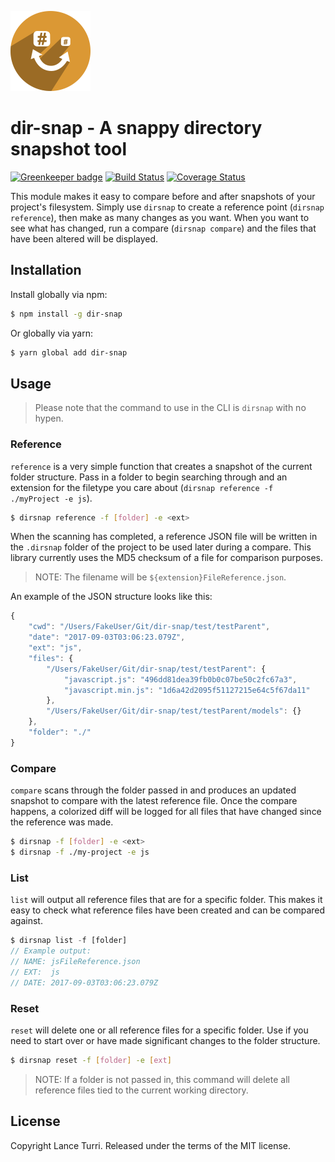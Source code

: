 
![dir-snap](./images/logo.png)


# dir-snap - A snappy directory snapshot tool

[![Greenkeeper badge](https://badges.greenkeeper.io/LanceTurri/dir-snap.svg)](https://greenkeeper.io/)
[![Build Status](https://travis-ci.org/LanceTurri/dir-snap.svg?branch=develop)](https://travis-ci.org/LanceTurri/dir-snap)
[![Coverage Status](https://coveralls.io/repos/github/LanceTurri/dir-snap/badge.svg?branch=develop)](https://coveralls.io/github/LanceTurri/dir-snap?branch=develop)

This module makes it easy to compare before and after snapshots of your project's filesystem. Simply use `dirsnap` to create a reference point (`dirsnap reference`), then make as many changes as you want. When you want to see what has changed, run a compare (`dirsnap compare`) and the files that have been altered will be displayed.

## Installation

Install globally via npm:

```sh
$ npm install -g dir-snap
```

Or globally via yarn:

```sh
$ yarn global add dir-snap
```

## Usage

> Please note that the command to use in the CLI is `dirsnap` with no hypen.

### Reference

`reference` is a very simple function that creates a snapshot of the current folder structure. Pass in a folder to begin searching through and an extension for the filetype you care about (`dirsnap reference -f ./myProject -e js`).

```sh
$ dirsnap reference -f [folder] -e <ext>
```

When the scanning has completed, a reference JSON file will be written in the `.dirsnap` folder of the project to be used later during a compare. This library currently uses the MD5 checksum of a file for comparison purposes.

> NOTE: The filename will be `${extension}FileReference.json`.

An example of the JSON structure looks like this:
```javascript
{
    "cwd": "/Users/FakeUser/Git/dir-snap/test/testParent",
    "date": "2017-09-03T03:06:23.079Z",
    "ext": "js",
    "files": {
        "/Users/FakeUser/Git/dir-snap/test/testParent": {
            "javascript.js": "496dd81dea39fb0b0c07be50c2fc67a3",
            "javascript.min.js": "1d6a42d2095f51127215e64c5f67da11"
        },
        "/Users/FakeUser/Git/dir-snap/test/testParent/models": {}
    },
    "folder": "./"
}
```

### Compare

`compare` scans through the folder passed in and produces an updated snapshot to compare with the latest reference file. Once the compare happens, a colorized diff will be logged for all files that have changed since the reference was made.

```sh
$ dirsnap -f [folder] -e <ext>
$ dirsnap -f ./my-project -e js
```

### List
`list` will output all reference files that are for a specific folder. This makes it easy to check what reference files have been created and can be compared against.

```javascript
$ dirsnap list -f [folder]
// Example output:
// NAME: jsFileReference.json
// EXT:  js
// DATE: 2017-09-03T03:06:23.079Z
```

### Reset
`reset` will delete one or all reference files for a specific folder. Use if you need to start over or have made significant changes to the folder structure.

```sh
$ dirsnap reset -f [folder] -e [ext]
```

> NOTE: If a folder is not passed in, this command will delete all reference files tied to the current working directory.

## License

Copyright Lance Turri. Released under the terms of the MIT license.